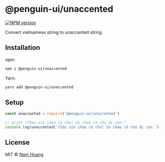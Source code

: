 # @penguin-ui/unaccented

<a href="https://npmjs.org/package/@penguin-ui/unaccented"><img alt="NPM version" src="https://img.shields.io/npm/v/@penguin-ui/unaccented.svg" /></a>

Convert vietnamese string to unaccented string.

## Installation

npm:
```sh
npm i @penguin-ui/unaccented
```

Yarn:
```sh
yarn add @penguin-ui/unaccented
```

## Setup

```js
const unaccented = require('@penguin-ui/unaccented')

// print "Chau xin chao co chu! Sa chao co chu di con."
console.log(unaccented(`Cháu xin chào cô chú! Sa chào cô chú đi con.`))
```

## License

MIT © [Nam Hoang](https://github.com/particle4dev)
